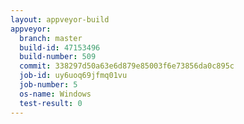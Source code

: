 ```yaml
---
layout: appveyor-build
appveyor:
  branch: master
  build-id: 47153496
  build-number: 509
  commit: 338297d50a63e6d879e85003f6e73856da0c895c
  job-id: uy6uoq69jfmq01vu
  job-number: 5
  os-name: Windows
  test-result: 0
---
```

